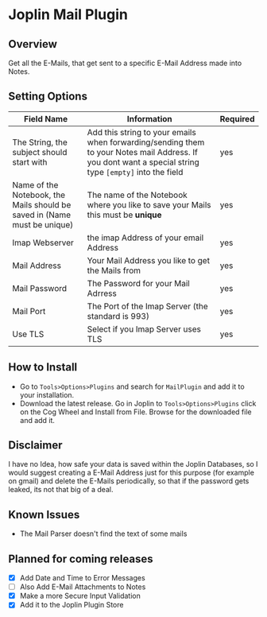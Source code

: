 # Joplin Mail Plugin
## Overview
Get all the E-Mails, that get sent to a specific E-Mail Address made into Notes.

## Setting Options
| Field Name                                                               | Information                                                                                                                                             | Required |
|--------------------------------------------------------------------------|---------------------------------------------------------------------------------------------------------------------------------------------------------|----------|
| The String, the subject should start with                                | Add this string to your emails when forwarding/sending them to your Notes mail Address. If you dont want a special string type `[empty]` into the field | yes      |
| Name of the Notebook, the Mails should be saved in (Name must be unique) | The name of the Notebook where you like to save your Mails this must be **unique**                                                                      | yes      |
| Imap Webserver                                                           | the imap Address of your email Address                                                                                                                  | yes      |
| Mail Address                                                             | Your Mail Address you like to get the Mails from                                                                                                        | yes      |
| Mail Password                                                            | The Password for your Mail Adrress                                                                                                                      | yes      |
| Mail Port                                                                | The Port of the Imap Server (the standard is 993)                                                                                                       | yes      |
| Use TLS                                                                  | Select if you Imap Server uses TLS                                                                                                                      | yes      |

## How to Install
- Go to `Tools>Options>Plugins` and search for `MailPlugin` and add it to your installation.
- Download the latest release. Go in Joplin to `Tools>Options>Plugins` click on the Cog Wheel and Install from File. Browse for the downloaded file and add it.

## Disclaimer
I have no Idea, how safe your data is saved within the Joplin Databases, so I would suggest creating a E-Mail Address just for this purpose (for example on gmail) and delete the E-Mails periodically, so that if the password gets leaked, its not that big of a deal.
## Known Issues
- The Mail Parser doesn't find the text of some mails
## Planned for coming releases
- [x] Add Date and Time to Error Messages
- [ ] Also Add E-Mail Attachments to Notes
- [x] Make a more Secure Input Validation
- [x] Add it to the Joplin Plugin Store